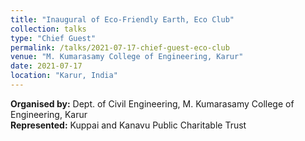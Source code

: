 ```yaml
---
title: "Inaugural of Eco-Friendly Earth, Eco Club"
collection: talks
type: "Chief Guest"
permalink: /talks/2021-07-17-chief-guest-eco-club
venue: "M. Kumarasamy College of Engineering, Karur"
date: 2021-07-17
location: "Karur, India"
---
```


**Organised by:** Dept. of Civil Engineering, M. Kumarasamy College of Engineering, Karur <br/>
**Represented:** Kuppai and Kanavu Public Charitable Trust <br/>
